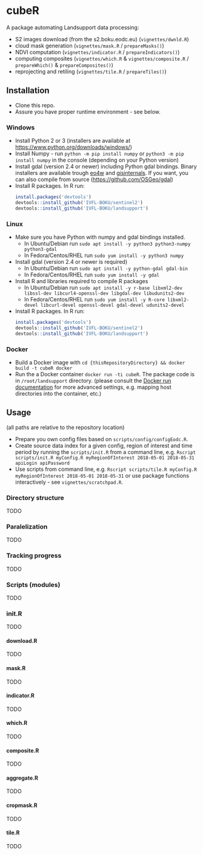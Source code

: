 # cubeR

A package automating Landsupport data processing:

* S2 images download (from the s2.boku.eodc.eu) (`vignettes/dwnld.R`)
* cloud mask generation (`vignettes/mask.R` / `prepareMasks()`)
* NDVI computation (`vignettes/indicator.R` / `prepareIndicators()`)
* computing composites (`vignettes/which.R` & `vignettes/composite.R` / `prepareWhich()` & `prepareComposites()`)
* reprojecting and retiling (`vignettes/tile.R` / `prepareTiles()`)

## Installation

* Clone this repo.
* Assure you have proper runtime environment - see below.

### Windows

* Install Python 2 or 3 (installers are available at https://www.python.org/downloads/windows/)
* Install Numpy - run `python -m pip install numpy` or `python3 -m pip install numpy` in the console (depending on your Python version)
* Install gdal (version 2.4 or newer) including Python gdal bindings.
  Binary installers are available trough [eo4w](https://trac.osgeo.org/osgeo4w/wiki/WikiStart) and [gisinternals](http://www.gisinternals.com/release.php).
  If you want, you can also compile from source (https://github.com/OSGeo/gdal)
* Install R packages. In R run:
    ```r
    install.packages('devtools')
    devtools::install_github('IVFL-BOKU/sentinel2')
    devtools::install_github('IVFL-BOKU/landsupport')
    ```
### Linux

* Make sure you have Python with numpy and gdal bindings installed.
    * In Ubuntu/Debian run `sudo apt install -y python3 python3-numpy python3-gdal`
    * In Fedora/Centos/RHEL run `sudo yum install -y python3 numpy`
* Install gdal (version 2.4 or newer is required)
    * In Ubuntu/Debian run `sudo apt install -y python-gdal gdal-bin`
    * In Fedora/Centos/RHEL run `sudo yum install -y gdal`
* Install R and libraries required to compile R packages
    * In Ubuntu/Debian run `sudo apt install -y r-base libxml2-dev libssl-dev libcurl4-openssl-dev libgdal-dev libudunits2-dev`
    * In Fedora/Centos/RHEL run `sudo yum install -y R-core libxml2-devel libcurl-devel openssl-devel gdal-devel udunits2-devel`
* Install R packages. In R run:
    ```r
    install.packages('devtools')
    devtools::install_github('IVFL-BOKU/sentinel2')
    devtools::install_github('IVFL-BOKU/landsupport')
    ```

### Docker

* Build a Docker image with `cd {thisRepositoryDirectory} && docker build -t cubeR docker`
* Run the a Docker container `docker run -ti cubeR`.
  The package code is in `/root/landsupport` directory.
  (please consult the [Docker run documentation](https://docs.docker.com/engine/reference/run/) for more advanced settings, e.g. mapping host directories into the container, etc.)

## Usage

(all paths are relative to the repository location)

* Prepare you own config files based on `scripts/config/configEodc.R`.
* Create source data index for a given config, region of interest and time period by running the `scripts/init.R` from a command line, e.g. 
  `Rscript scripts/init.R myConfig.R myRegionOfInterest 2018-05-01 2018-05-31 apiLogin apiPassword`
* Use scripts from command line, e.g. `Rscript scripts/tile.R myConfig.R myRegionOfInterest 2018-05-01 2018-05-31`
  or use package functions interactively - see `vignettes/scratchpad.R`.

### Directory structure

TODO

### Paralelization

TODO

### Tracking progress

TODO

### Scripts (modules)

TODO

### init.R

TODO

#### download.R

TODO

#### mask.R

TODO

#### indicator.R

TODO

#### which.R

TODO

#### composite.R

TODO

#### aggregate.R

TODO

#### cropmask.R

TODO

#### tile.R

TODO

